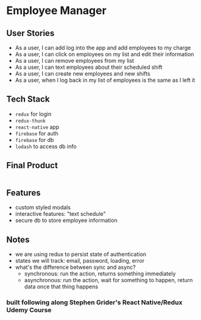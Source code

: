 # Employee Manager

## User Stories
- As a user, I can add log into the app and add employees to my charge
- As a user, I can click on employees on my list and edit their information
- As a user, I can remove employees from my list
- As a user, I can text employees about their scheduled shift
- As a user, I can create new employees and new shifts
- As a user, when I log back in my list of employees is the same as I left it

## Tech Stack
- `redux` for login
- `redux-thunk`
- `react-native` app
- `firebase` for auth
- `firebase` for db
- `lodash` to access db info

## Final Product

![]()

## Features
- custom styled modals 
- interactive features: "text schedule"
- secure db to store employee information

## Notes 
- we are using redux to persist state of authentication
- states we will track: email, password, loading, error
- what's the difference between sync and async?
    - synchronous: run the action, returns something immediately
    - asynchronous: run the action, wait for something to happen, return data once that thing happens

### built following along Stephen Grider's React Native/Redux Udemy Course